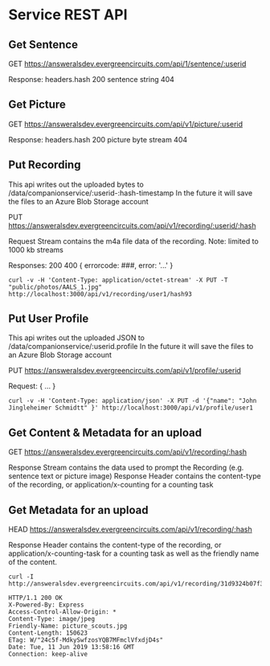 # Service REST API

## Get Sentence

GET https://answeralsdev.evergreencircuits.com/api/1/sentence/:userid

Response:
  headers.hash
  200 sentence string
  404

## Get Picture

GET https://answeralsdev.evergreencircuits.com/api/v1/picture/:userid

Response:
  headers.hash
  200 picture byte stream
  404

## Put Recording

This api writes out the uploaded bytes to /data/companionservice/:userid-:hash-timestamp
In the future it will save the files to an Azure Blob Storage account

PUT https://answeralsdev.evergreencircuits.com/api/v1/recording/:userid/:hash

Request Stream contains the m4a file data of the recording.
Note: limited to 1000 kb streams

Responses:
  200
  400 { errorcode: ###, error: '...' }

    curl -v -H 'Content-Type: application/octet-stream' -X PUT -T "public/photos/AALS_1.jpg" http://localhost:3000/api/v1/recording/user1/hash93

## Put User Profile

This api writes out the uploaded JSON to /data/companionservice/:userid.profile
In the future it will save the files to an Azure Blob Storage account

PUT https://answeralsdev.evergreencircuits.com/api/v1/profile/:userid

Request: { ... }

    curl -v -H 'Content-Type: application/json' -X PUT -d '{"name": "John Jingleheimer Schmidtt" }' http://localhost:3000/api/v1/profile/user1

## Get Content &amp; Metadata for an upload

GET https://answeralsdev.evergreencircuits.com/api/v1/recording/:hash

Response Stream contains the data used to prompt the Recording (e.g. sentence text or picture image)
Response Header contains the content-type of the recording, or application/x-counting for a counting task

## Get Metadata for an upload

HEAD https://answeralsdev.evergreencircuits.com/api/v1/recording/:hash

Response Header contains the content-type of the recording, or application/x-counting-task for a counting task as well
as the friendly name of the content.

    curl -I http://answeralsdev.evergreencircuits.com/api/v1/recording/31d9324b07f3a2c61007b30599c9557f17630f8b

    HTTP/1.1 200 OK
    X-Powered-By: Express
    Access-Control-Allow-Origin: *
    Content-Type: image/jpeg
    Friendly-Name: picture_scouts.jpg
    Content-Length: 150623
    ETag: W/"24c5f-MdkySwfzosYQB7MFmclVfxdjD4s"
    Date: Tue, 11 Jun 2019 13:58:16 GMT
    Connection: keep-alive
